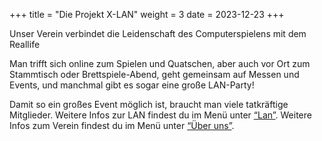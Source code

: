 +++
title = "Die Projekt X-LAN"
weight = 3
date = 2023-12-23
+++


Unser Verein verbindet die Leidenschaft des Computerspielens mit dem Reallife

Man trifft sich online zum Spielen und Quatschen, aber auch vor Ort zum Stammtisch oder Brettspiele-Abend, geht gemeinsam auf Messen und Events, und manchmal gibt es sogar eine große LAN-Party!

Damit so ein großes Event möglich ist, braucht man viele tatkräftige Mitglieder.
Weitere Infos zur LAN findest du im Menü unter [“Lan”](/lan).
Weitere Infos zum Verein findest du im Menü unter [“Über uns”](/ueber-uns).
